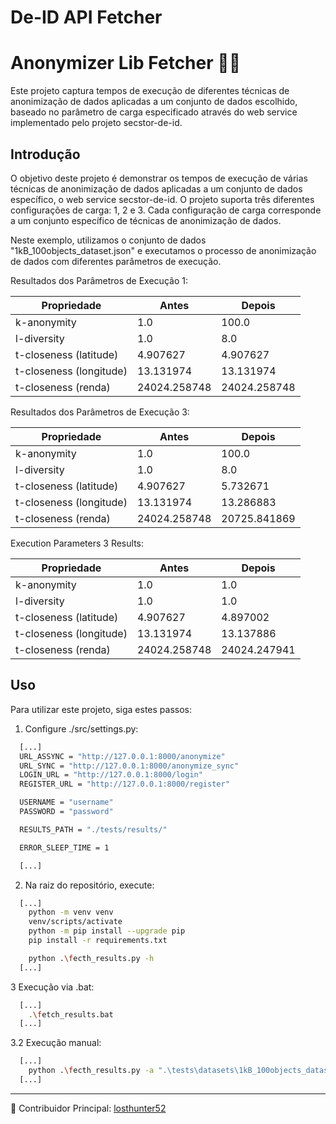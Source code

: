 # De-ID API Fetcher

# Anonymizer Lib Fetcher 🕵️‍♂️

Este projeto captura tempos de execução de diferentes técnicas de anonimização de dados aplicadas a um conjunto de dados escolhido, baseado no parâmetro de carga especificado através do web service implementado pelo projeto secstor-de-id.

## Introdução

O objetivo deste projeto é demonstrar os tempos de execução de várias técnicas de anonimização de dados aplicadas a um conjunto de dados específico, o web service secstor-de-id. O projeto suporta três diferentes configurações de carga: 1, 2 e 3. Cada configuração de carga corresponde a um conjunto específico de técnicas de anonimização de dados.

Neste exemplo, utilizamos o conjunto de dados "1kB_100objects_dataset.json" e executamos o processo de anonimização de dados com diferentes parâmetros de execução.

Resultados dos Parâmetros de Execução 1:

| Propriedade              | Antes        | Depois      |
|--------------------------|--------------|-------------|
| k-anonymity              | 1.0          | 100.0       |
| l-diversity              | 1.0          | 8.0         |
| t-closeness (latitude)   | 4.907627     | 4.907627    |
| t-closeness (longitude)  | 13.131974    | 13.131974   |
| t-closeness (renda)      | 24024.258748 | 24024.258748|

Resultados dos Parâmetros de Execução 3:

| Propriedade              | Antes        | Depois      |
|--------------------------|--------------|-------------|
| k-anonymity              | 1.0          | 100.0       |
| l-diversity              | 1.0          | 8.0         |
| t-closeness (latitude)   | 4.907627     | 5.732671    |
| t-closeness (longitude)  | 13.131974    | 13.286883   |
| t-closeness (renda)      | 24024.258748 | 20725.841869|


Execution Parameters 3 Results:

| Propriedade              | Antes        | Depois      |
|--------------------------|--------------|-------------|
| k-anonymity              | 1.0          | 1.0         |
| l-diversity              | 1.0          | 1.0         |
| t-closeness (latitude)   | 4.907627     | 4.897002    |
| t-closeness (longitude)  | 13.131974    | 13.137886   |
| t-closeness (renda)      | 24024.258748 | 24024.247941|

## Uso

Para utilizar este projeto, siga estes passos:

1. Configure ./src/settings.py:

```bash
  [...]
  URL_ASSYNC = "http://127.0.0.1:8000/anonymize"
  URL_SYNC = "http://127.0.0.1:8000/anonymize_sync"
  LOGIN_URL = "http://127.0.0.1:8000/login"
  REGISTER_URL = "http://127.0.0.1:8000/register"

  USERNAME = "username"
  PASSWORD = "password"

  RESULTS_PATH = "./tests/results/"

  ERROR_SLEEP_TIME = 1

  [...]
```

2. Na raiz do repositório, execute:

```bash
  [...]
    python -m venv venv
    venv/scripts/activate
    python -m pip install --upgrade pip
    pip install -r requirements.txt

    python .\fecth_results.py -h
  [...]
```

3 Execução via .bat:

```bash
  [...]
    .\fetch_results.bat
  [...]
```

3.2 Execução manual:

```bash
  [...]
    python .\fecth_results.py -a ".\tests\datasets\1kB_100objects_dataset.json" -t 5 -p 1 -u 2
  [...]
```
---

👤 Contribuidor Principal: [losthunter52](https://github.com/losthunter52/de-id_api_fetcher)
